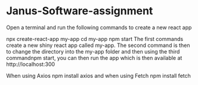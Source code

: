 
# Janus-Software-assignment

Open a terminal and run the following commands to create a new react app

npx create-react-app my-app
cd my-app
npm start
The first commands create a new shiny react app called my-app. The second command is then to change the directory into the my-app folder and then using the third commandnpm start, you can then run the app which is then available at http://localhost:300

When using Axios npm install axios and when using Fetch npm install fetch
